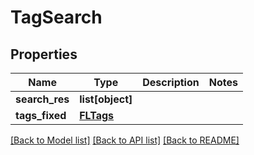 # TagSearch

## Properties
Name | Type | Description | Notes
------------ | ------------- | ------------- | -------------
**search_res** | **list[object]** |  | 
**tags_fixed** | [**FLTags**](FLTags.md) |  | 

[[Back to Model list]](../README.md#documentation-for-models) [[Back to API list]](../README.md#documentation-for-api-endpoints) [[Back to README]](../README.md)

